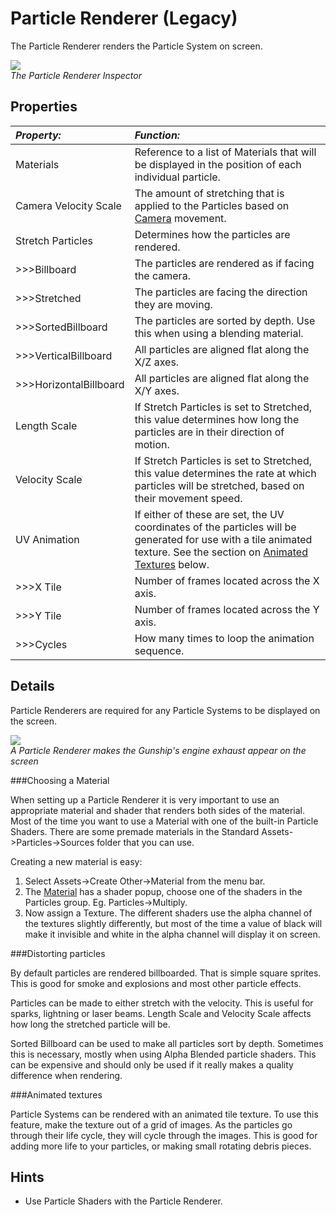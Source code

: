 Particle Renderer (Legacy)
==========================


The <span class=keyword>Particle Renderer</span> renders the <span class=keyword>Particle System</span> on screen.

![](http://docwiki.hq.unity3d.com/uploads/Main/Inspector-ParticleRenderer.png)  
_The Particle Renderer <span class=keyword>Inspector</span>_


Properties
----------



|**_Property:_** |**_Function:_** |
|:---|:---|
|<span class=component>Materials</span> |Reference to a list of <span class=keyword>Materials</span> that will be displayed in the position of each individual particle. |
|<span class=component>Camera Velocity Scale</span> |The amount of stretching that is applied to the Particles based on [Camera](class-Camera.html) movement. |
|<span class=component>Stretch Particles</span> |Determines how the particles are rendered. |
|>>><span class=component>Billboard</span> |The particles are rendered as if facing the camera. |
|>>><span class=component>Stretched</span> |The particles are facing the direction they are moving. |
|>>><span class=component>SortedBillboard</span> |The particles are sorted by depth. Use this when using a blending material. |
|>>><span class=component>VerticalBillboard</span> |All particles are aligned flat along the X/Z axes. |
|>>><span class=component>HorizontalBillboard</span> |All particles are aligned flat along the X/Y axes. |
|<span class=component>Length Scale</span> |If <span class=component>Stretch Particles</span> is set to <span class=component>Stretched</span>, this value determines how long the particles are in their direction of motion. |
|<span class=component>Velocity Scale</span> |If <span class=component>Stretch Particles</span> is set to <span class=component>Stretched</span>, this value determines the rate at which particles will be stretched, based on their movement speed. |
|<span class=component>UV Animation</span> |If either of these are set, the UV coordinates of the particles will be generated for use with a tile animated texture. See the section on [Animated Textures](#AnimatedTextures) below. |
|>>><span class=component>X Tile</span> |Number of frames located across the X axis. |
|>>><span class=component>Y Tile</span> |Number of frames located across the Y axis. |
|>>><span class=component>Cycles</span> |How many times to loop the animation sequence. |


Details
-------


Particle Renderers are required for any Particle Systems to be displayed on the screen.

![](http://docwiki.hq.unity3d.com/uploads/Main/ParticleRendererExhaust.png)  
_A Particle Renderer makes the Gunship's engine exhaust appear on the screen_


###Choosing a Material

When setting up a Particle Renderer it is very important to use an appropriate material and shader that renders both sides of the material. Most of the time you want to use a Material with one of the built-in Particle Shaders. There are some premade materials in the <span class=menu>Standard Assets->Particles->Sources</span> folder that you can use.

Creating a new material is easy:
1. Select <span class=menu>Assets->Create Other->Material</span> from the menu bar.
1. The [Material](class-Material.html) has a shader popup, choose one of the shaders in the Particles group. Eg. <span class=menu>Particles->Multiply</span>.
1. Now assign a Texture. The different shaders use the alpha channel of the textures slightly differently, but most of the time a value of black will make it invisible and white in the alpha channel will display it on screen.


###Distorting particles

By default particles are rendered billboarded. That is simple square sprites. This is good for smoke and explosions and most other particle effects.

Particles can be made to either stretch with the velocity. This is useful for sparks, lightning or laser beams. <span class=component>Length Scale</span> and <span class=component>Velocity Scale</span> affects how long the stretched particle will be.

<span class=component>Sorted Billboard</span> can be used to make all particles sort by depth. Sometimes this is necessary, mostly when using <span class=menu>Alpha Blended</span> particle shaders. This can be expensive and should only be used if it really makes a quality difference when rendering.


<a id="AnimatedTextures"></a>

###Animated textures

Particle Systems can be rendered with an animated tile texture. To use this feature, make the texture out of a grid of images. As the particles go through their life cycle, they will cycle through the images. This is good for adding more life to your particles, or making small rotating debris pieces.

Hints
-----

* Use Particle Shaders with the Particle Renderer.
